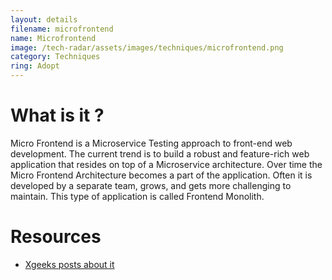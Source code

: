 ```yaml
---
layout: details
filename: microfrontend
name: Microfrontend
image: /tech-radar/assets/images/techniques/microfrontend.png
category: Techniques
ring: Adopt
---
```


# What is it ?
Micro Frontend is a Microservice Testing approach to front-end web development. The current trend is to build a robust and feature-rich web application that resides on top of a Microservice architecture. Over time the Micro Frontend Architecture becomes a part of the application. Often it is developed by a separate team, grows, and gets more challenging to maintain. This type of application is called Frontend Monolith.

# Resources
- [Xgeeks posts about it](https://medium.com/xgeeks/tagged/micro-frontends)

  

